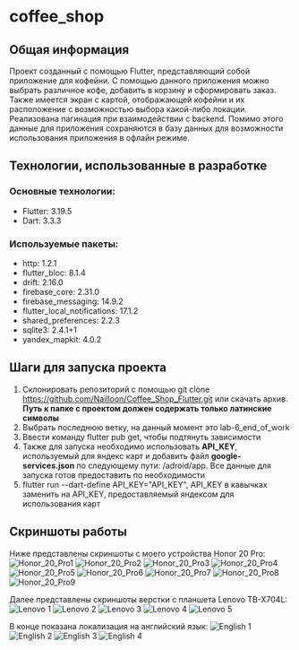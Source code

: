 # coffee_shop

## Общая информация

Проект созданный с помощью Flutter, представляющий собой приложение для кофейни. С помощью данного приложения можно выбрать различное кофе, добавить в корзину и сформировать заказ. Также имеется экран с картой, отображающей кофейни и их расположение с возможностью выбора какой-либо локации. Реализована пагинация при взаимодействии с backend. Помимо этого данные для приложения сохраняются в базу данных для возможности использования приложения в офлайн режиме.

## Технологии, использованные в разработке

### Основные технологии:

- Flutter: 3.19.5
- Dart: 3.3.3

### Используемые пакеты:
- http: 1.2.1
- flutter_bloc: 8.1.4
- drift: 2.16.0
- firebase_core: 2.31.0
- firebase_messaging: 14.9.2
- flutter_local_notifications: 17.1.2
- shared_preferences: 2.2.3
- sqlite3: 2.4.1+1
- yandex_mapkit: 4.0.2

## Шаги для запуска проекта

1. Склонировать репозиторий с помощью git clone https://github.com/Nailloon/Coffee_Shop_Flutter.git или скачать архив. **Путь к папке с проектом должен содержать только латинские символы**
2. Выбрать последнюю ветку, на данный момент это lab-6_end_of_work
3. Ввести команду flutter pub get, чтобы подтянуть зависимости
4. Также для запуска необходимо использовать **API_KEY**, используемый для яндекс карт и добавить файл **google-services.json** по следующему пути: /adroid/app. Все данные для запуска готов предоставить по необходимости
5. flutter run --dart-define API_KEY="API_KEY", API_KEY в кавычках заменить на API_KEY, предоставляемый яндексом для использования карт

## Скриншоты работы

Ниже представлены скриншоты с моего устройства Honor 20 Pro:
![Honor_20_Pro1](./README_images/Honor%20main.jpg)
![Honor_20_Pro2](./README_images/Honor%20main%202.jpg)
![Honor_20_Pro3](./README_images/Honor%20main%20h.jpg)
![Honor_20_Pro4](./README_images/Honor%20coffee%20shops%20list.jpg)
![Honor_20_Pro5](./README_images/Order.jpg)
![Honor_20_Pro6](./README_images/Choose%20location.jpg)
![Honor_20_Pro7](./README_images/Map.jpg)
![Honor_20_Pro8](./README_images/Permission.jpg)
![Honor_20_Pro9](./README_images/Notification.jpg)

Далее представлены скриншоты верстки c планшета Lenovo TB-X704L:
![Lenovo 1](./README_images/Lenovo%20main.jpg)
![Lenovo 2](./README_images/Lenovo%20order.jpg)
![Lenovo 3](./README_images/Lenovo%20order%20h.jpg)
![Lenovo 4](./README_images/Lenovo%20map.jpg)
![Lenovo 5](./README_images/Lenovo%20coffee%20shops%20list.jpg)

В конце показана локализация на английский язык:
![English 1](./README_images/English%20version%201.jpg)
![English 2](./README_images/English%20version%202.jpg)
![English 3](./README_images/English%20version%203.jpg)
![English 4](./README_images/English%20version%204.jpg)